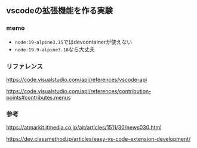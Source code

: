 ## vscodeの拡張機能を作る実験

### memo
- `node:19-alpine3.15`ではdevcontainerが使えない
- `node:19.9-alpine3.18`なら大丈夫

### リファレンス
https://code.visualstudio.com/api/references/vscode-api

https://code.visualstudio.com/api/references/contribution-points#contributes.menus

### 参考

https://atmarkit.itmedia.co.jp/ait/articles/1511/30/news030.html

https://dev.classmethod.jp/articles/easy-vs-code-extension-development/
